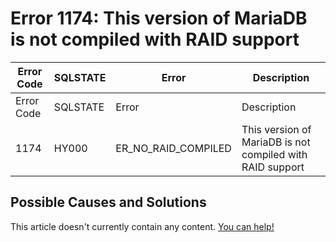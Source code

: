 
# Error 1174: This version of MariaDB is not compiled with RAID support


| Error Code | SQLSTATE | Error | Description |
| --- | --- | --- | --- |
| Error Code | SQLSTATE | Error | Description |
| 1174 | HY000 | ER_NO_RAID_COMPILED | This version of MariaDB is not compiled with RAID support |




## Possible Causes and Solutions


This article doesn't currently contain any content. [You can help!](/kb/en/writing-and-editing-knowledge-base-articles/)

